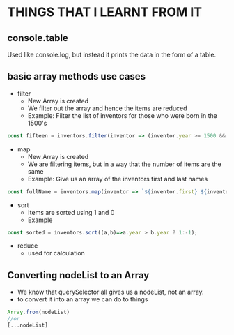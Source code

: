 # THINGS THAT I LEARNT FROM IT

## console.table 
Used like console.log, but instead it prints the data in the form of a table.

## basic array methods use cases
- filter
    - New Array is created
    - We filter out the array and hence the items are reduced
    - Example: Filter the list of inventors for those who were born in the 1500's
```javascript
const fifteen = inventors.filter(inventor => (inventor.year >= 1500 && inventor.year < 1600));
```
- map
    - New Array is created
    - We are filtering items, but in a way that the number of items are the same
    - Example: Give us an array of the inventors first and last names
```javascript
const fullName = inventors.map(inventor => `${inventor.first} ${inventor.last}`);
```
- sort
    - Items are sorted using 1 and 0
    - Example
```javascript
const sorted = inventors.sort((a,b)=>a.year > b.year ? 1:-1);
```
- reduce
    - used for calculation

## Converting nodeList to an Array
- We know that querySelector all gives us a nodeList, not an array.
- to convert it into an array we can do to things
```javascript    
Array.from(nodeList)
//or
[...nodeList]
```